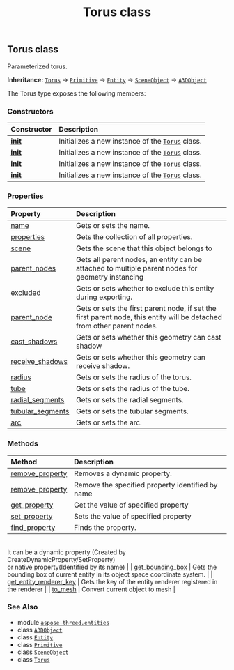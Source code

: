 ﻿---
title: Torus class
second_title: Aspose.3D for Python via .NET API References
description: 
type: docs
weight: 360
url: /python-net/aspose.threed.entities/torus/
is_root: false
---

## Torus class

Parameterized torus.



**Inheritance:** [`Torus`](/3d/python-net/aspose.threed.entities/torus) → 
[`Primitive`](/3d/python-net/aspose.threed.entities/primitive) → 
[`Entity`](/3d/python-net/aspose.threed/entity) → 
[`SceneObject`](/3d/python-net/aspose.threed/sceneobject) → 
[`A3DObject`](/3d/python-net/aspose.threed/a3dobject)



The Torus type exposes the following members:

### Constructors
| Constructor | Description |
| :- | :- |
| [__init__](/3d/python-net/aspose.threed.entities/torus/__init__/#) | Initializes a new instance of the [`Torus`](/3d/python-net/aspose.threed.entities/torus) class. |
| [__init__](/3d/python-net/aspose.threed.entities/torus/__init__/#float-float) | Initializes a new instance of the [`Torus`](/3d/python-net/aspose.threed.entities/torus) class. |
| [__init__](/3d/python-net/aspose.threed.entities/torus/__init__/#float-float-float) | Initializes a new instance of the [`Torus`](/3d/python-net/aspose.threed.entities/torus) class. |
| [__init__](/3d/python-net/aspose.threed.entities/torus/__init__/#str-float-float-int-int-float) | Initializes a new instance of the [`Torus`](/3d/python-net/aspose.threed.entities/torus) class. |


### Properties
| Property | Description |
| :- | :- |
| [name](/3d/python-net/aspose.threed.entities/torus/name) | Gets or sets the name. |
| [properties](/3d/python-net/aspose.threed.entities/torus/properties) | Gets the collection of all properties. |
| [scene](/3d/python-net/aspose.threed.entities/torus/scene) | Gets the scene that this object belongs to |
| [parent_nodes](/3d/python-net/aspose.threed.entities/torus/parent_nodes) | Gets all parent nodes, an entity can be attached to multiple parent nodes for geometry instancing |
| [excluded](/3d/python-net/aspose.threed.entities/torus/excluded) | Gets or sets whether to exclude this entity during exporting. |
| [parent_node](/3d/python-net/aspose.threed.entities/torus/parent_node) | Gets or sets the first parent node, if set the first parent node, this entity will be detached from other parent nodes. |
| [cast_shadows](/3d/python-net/aspose.threed.entities/torus/cast_shadows) | Gets or sets whether this geometry can cast shadow |
| [receive_shadows](/3d/python-net/aspose.threed.entities/torus/receive_shadows) | Gets or sets whether this geometry can receive shadow. |
| [radius](/3d/python-net/aspose.threed.entities/torus/radius) | Gets or sets the radius of the torus. |
| [tube](/3d/python-net/aspose.threed.entities/torus/tube) | Gets or sets the radius of the tube. |
| [radial_segments](/3d/python-net/aspose.threed.entities/torus/radial_segments) | Gets or sets the radial segments. |
| [tubular_segments](/3d/python-net/aspose.threed.entities/torus/tubular_segments) | Gets or sets the tubular segments. |
| [arc](/3d/python-net/aspose.threed.entities/torus/arc) | Gets or sets the arc. |


### Methods
| Method | Description |
| :- | :- |
| [remove_property](/3d/python-net/aspose.threed.entities/torus/remove_property/#aspose.threed.Property) | Removes a dynamic property. |
| [remove_property](/3d/python-net/aspose.threed.entities/torus/remove_property/#str) | Remove the specified property identified by name |
| [get_property](/3d/python-net/aspose.threed.entities/torus/get_property/#str) | Get the value of specified property |
| [set_property](/3d/python-net/aspose.threed.entities/torus/set_property/#str-any) | Sets the value of specified property |
| [find_property](/3d/python-net/aspose.threed.entities/torus/find_property/#str) | Finds the property.<br/>It can be a dynamic property (Created by CreateDynamicProperty/SetProperty) <br/>or native property(Identified by its name) |
| [get_bounding_box](/3d/python-net/aspose.threed.entities/torus/get_bounding_box/#) | Gets the bounding box of current entity in its object space coordinate system. |
| [get_entity_renderer_key](/3d/python-net/aspose.threed.entities/torus/get_entity_renderer_key/#) | Gets the key of the entity renderer registered in the renderer |
| [to_mesh](/3d/python-net/aspose.threed.entities/torus/to_mesh/#) | Convert current object to mesh |



### See Also
* module [`aspose.threed.entities`](..)
* class [`A3DObject`](/3d/python-net/aspose.threed/a3dobject)
* class [`Entity`](/3d/python-net/aspose.threed/entity)
* class [`Primitive`](/3d/python-net/aspose.threed.entities/primitive)
* class [`SceneObject`](/3d/python-net/aspose.threed/sceneobject)
* class [`Torus`](/3d/python-net/aspose.threed.entities/torus)
